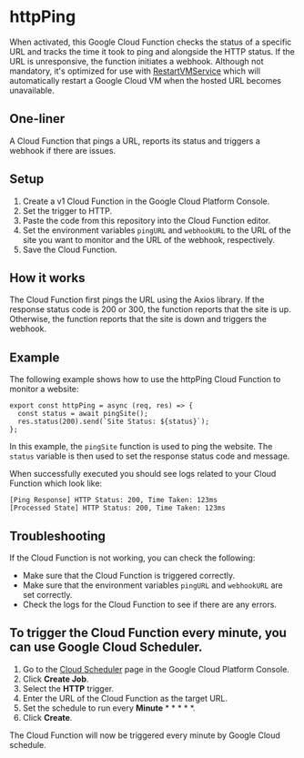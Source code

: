 # httpPing

When activated, this Google Cloud Function checks the status of a specific URL and tracks the time it took to ping and alongside the HTTP status. If the URL is unresponsive, the function initiates a webhook. Although not mandatory, it's optimized for use with [RestartVMService](https://github.com/danielraffel/RestartVMService) which will automatically restart a Google Cloud VM when the hosted URL becomes unavailable.

## One-liner

A Cloud Function that pings a URL, reports its status and triggers a webhook if there are issues.

## Setup

1. Create a v1 Cloud Function in the Google Cloud Platform Console.
2. Set the trigger to HTTP.
3. Paste the code from this repository into the Cloud Function editor.
4. Set the environment variables `pingURL` and `webhookURL` to the URL of the site you want to monitor and the URL of the webhook, respectively.
5. Save the Cloud Function.

## How it works

The Cloud Function first pings the URL using the Axios library. If the response status code is 200 or 300, the function reports that the site is up. Otherwise, the function reports that the site is down and triggers the webhook.

## Example

The following example shows how to use the httpPing Cloud Function to monitor a website:

```
export const httpPing = async (req, res) => {
  const status = await pingSite();
  res.status(200).send(`Site Status: ${status}`);
};
```

In this example, the `pingSite` function is used to ping the website. The `status` variable is then used to set the response status code and message.

When successfully executed you should see logs related to your Cloud Function which look like:
```
[Ping Response] HTTP Status: 200, Time Taken: 123ms
[Processed State] HTTP Status: 200, Time Taken: 123ms
```

## Troubleshooting

If the Cloud Function is not working, you can check the following:

* Make sure that the Cloud Function is triggered correctly.
* Make sure that the environment variables `pingURL` and `webhookURL` are set correctly.
* Check the logs for the Cloud Function to see if there are any errors.

## To trigger the Cloud Function every minute, you can use Google Cloud Scheduler.

1. Go to the [Cloud Scheduler](https://console.cloud.google.com/cloudscheduler) page in the Google Cloud Platform Console.
2. Click **Create Job**.
3. Select the **HTTP** trigger.
4. Enter the URL of the Cloud Function as the target URL.
5. Set the schedule to run every **Minute** * * * * *.
6. Click **Create**.

The Cloud Function will now be triggered every minute by Google Cloud schedule.
